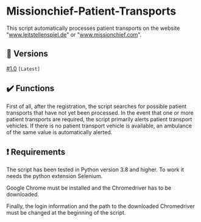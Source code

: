 # Missionchief-Patient-Transports
This script automatically processes patient transports on the website "www.leitstellenspiel.de" or "www.missionchief.com".

## :file_folder: Versions
[#1.0](https://github.com/MisterL-v/Missionchief-Patient-Transports/releases/tag/%23version_1.0) `[Latest]`

## :heavy_check_mark: Functions
First of all, after the registration, the script searches for possible patient transports that have not yet been processed.
In the event that one or more patient transports are required, the script primarily alerts patient transport vehicles.
If there is no patient transport vehicle is available, an ambulance of the same value is automatically alerted.

## :heavy_exclamation_mark: Requirements
The script has been tested in Python version 3.8 and higher.
To work it needs the python extension Selenium.

Google Chrome must be installed and the Chromedriver has to be downloaded.

Finally, the login information and the path to the downloaded Chromedriver must be changed at the beginning of the script.
